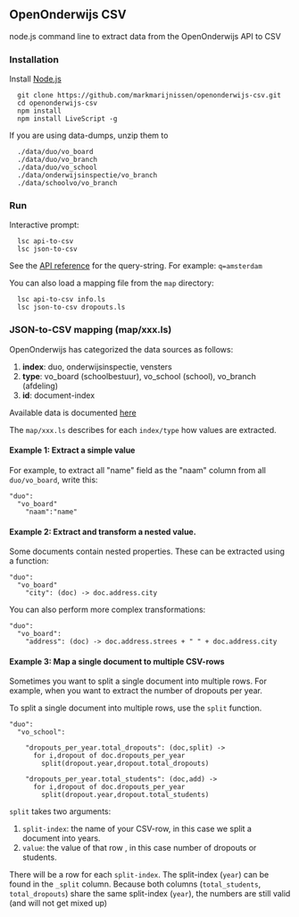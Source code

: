 OpenOnderwijs CSV
-----------------

node.js command line to extract data from the OpenOnderwijs API to CSV

### Installation

Install [Node.js](www.nodejs.org)
```
  git clone https://github.com/markmarijnissen/openonderwijs-csv.git
  cd openonderwijs-csv
  npm install
  npm install LiveScript -g
```

If you are using data-dumps, unzip them to
```
  ./data/duo/vo_board
  ./data/duo/vo_branch
  ./data/duo/vo_school
  ./data/onderwijsinspectie/vo_branch
  ./data/schoolvo/vo_branch
```

### Run
Interactive prompt:
```
  lsc api-to-csv 
  lsc json-to-csv
```

See the [API reference](http://openonderwijsdata.staging.dispectu.com/static/documentation/rst/api.html) for the query-string. For example: `q=amsterdam`

You can also load a mapping file from the `map` directory:
```
  lsc api-to-csv info.ls
  lsc json-to-csv dropouts.ls
```

### JSON-to-CSV mapping (map/xxx.ls)

OpenOnderwijs has categorized the data sources as follows:

1. **index**: duo, onderwijsinspectie, vensters
2. **type**: vo_board (schoolbestuur), vo_school (school), vo_branch (afdeling)
3. **id**: document-index

Available data is documented [here](http://openonderwijsdata.staging.dispectu.com/static/documentation/rst/data.html)

The `map/xxx.ls` describes for each `index/type` how values are 
extracted.

#### Example 1: Extract a simple value
For example, to extract all "name" field as the "naam" column from all `duo/vo_board`, write this:
```
"duo":
  "vo_board"
    "naam":"name"
```

#### Example 2: Extract and transform a nested value.
Some documents contain nested properties. These can be extracted using a function:
```
"duo":
  "vo_board"
    "city": (doc) -> doc.address.city
```

You can also perform more complex transformations:
```
"duo":
  "vo_board":
    "address": (doc) -> doc.address.strees + " " + doc.address.city
```

#### Example 3: Map a single document to multiple CSV-rows
Sometimes you want to split a single document into multiple rows. For example, when you want to extract the number of dropouts per year.

To split a single document into multiple rows, use the `split` function.
```
"duo":
  "vo_school":
 
    "dropouts_per_year.total_dropouts": (doc,split) ->
      for i,dropout of doc.dropouts_per_year
        split(dropout.year,dropout.total_dropouts)
 
    "dropouts_per_year.total_students": (doc,add) ->
      for i,dropout of doc.dropouts_per_year
        split(dropout.year,dropout.total_students)
```

`split` takes two arguments:

1. `split-index`: the name of your CSV-row, in this case we split a document into years.
2. `value`: the value of that row , in this case number of dropouts or students.

There will be a row for each `split-index`. The split-index (`year`) can be found in the `_split` column. Because both columns (`total_students`, `total_dropouts`) share the same split-index (`year`), the numbers are still valid (and will not get mixed up)